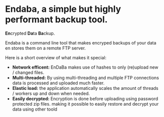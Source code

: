 # Endaba, a simple but highly performant backup tool.

**En**crypted **Da**ta **Ba**ckup.


Endaba is a command line tool that makes encryped backups of your data en stores them on a remote FTP server.

Here is a short overview of what makes it special:

- **Network efficent:** EnDaBa makes use of hashes to only (re)upload new / changed files.
- **Multi-threaded:** By using multi-threading and multiple FTP connections data is processed and uploaded much faster.
- **Elastic load:** the application automatically scales the amount of threads / workers up and down when needed.
- **Easily decrypted:** Encryption is done before uploading using password protected zip files. making it possible to easily restore and decrypt your data using other toold 



